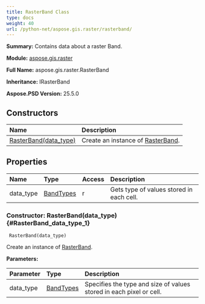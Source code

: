 ```yaml
---
title: RasterBand Class
type: docs
weight: 40
url: /python-net/aspose.gis.raster/rasterband/
---
```


**Summary:** Contains data about a raster Band.

**Module:** [aspose.gis.raster](/psd/python-net/aspose.gis.raster/)

**Full Name:** aspose.gis.raster.RasterBand

**Inheritance:** IRasterBand

**Aspose.PSD Version:** 25.5.0

## **Constructors**
| **Name** | **Description** |
| :- | :- |
| [RasterBand(data_type)](#RasterBand_data_type_1) | Create an instance of [RasterBand](/psd/python-net/aspose.gis.raster/rasterband/). |
## **Properties**
| **Name** | **Type** | **Access** | **Description** |
| :- | :- | :- | :- |
| data_type | [BandTypes](/psd/python-net/aspose.gis.raster/bandtypes) | r | Gets type of values stored in each cell. |


### Constructor: RasterBand(data_type) {#RasterBand_data_type_1}


```
 RasterBand(data_type) 
```

Create an instance of [RasterBand](/psd/python-net/aspose.gis.raster/rasterband/).

**Parameters:**

| Parameter | Type | Description |
| :- | :- | :- |
| data_type | [BandTypes](/psd/python-net/aspose.gis.raster/bandtypes) | Specifies the type and size of values stored in each pixel or cell. |

